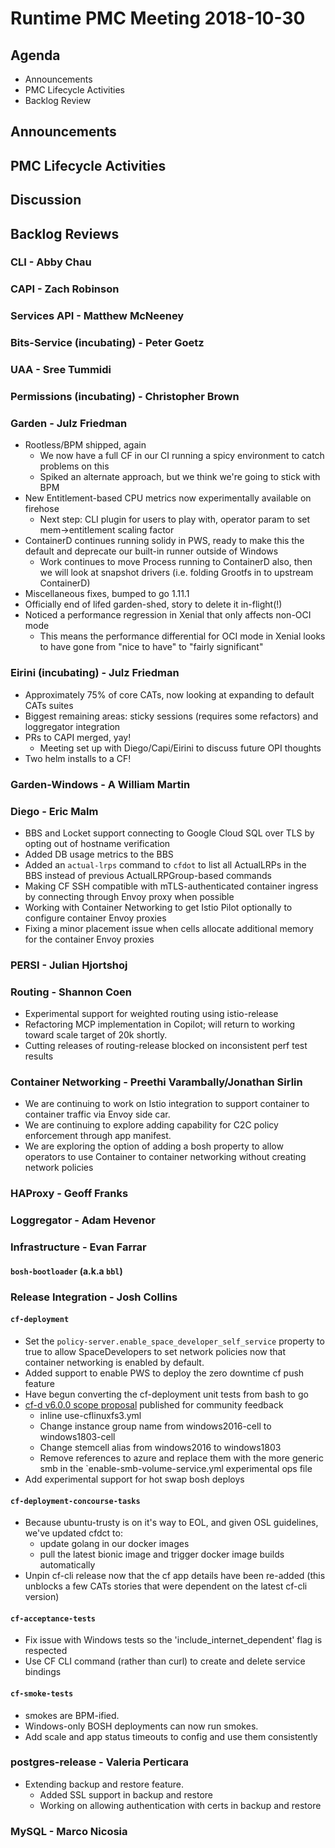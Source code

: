 # Runtime PMC Meeting 2018-10-30

## Agenda

* Announcements
* PMC Lifecycle Activities
* Backlog Review


## Announcements


## PMC Lifecycle Activities


## Discussion


## Backlog Reviews

### CLI - Abby Chau


### CAPI - Zach Robinson


### Services API - Matthew McNeeney


### Bits-Service (incubating) - Peter Goetz


### UAA - Sree Tummidi


### Permissions (incubating) - Christopher Brown


### Garden - Julz Friedman

 - Rootless/BPM shipped, again
   - We now have a full CF in our CI running a spicy environment to catch problems on this
   - Spiked an alternate approach, but we think we're going to stick with BPM
 - New Entitlement-based CPU metrics now experimentally available on firehose
   - Next step: CLI plugin for users to play with, operator param to set mem->entitlement scaling factor
 - ContainerD continues running solidy in PWS, ready to make this the default and deprecate our built-in runner outside of Windows
   - Work continues to move Process running to ContainerD also, then we will look at snapshot drivers (i.e. folding Grootfs in to upstream ContainerD)
 - Miscellaneous fixes, bumped to go 1.11.1
 - Officially end of lifed garden-shed, story to delete it in-flight(!)
 - Noticed a performance regression in Xenial that only affects non-OCI mode
   - This means the performance differential for OCI mode in Xenial looks to have gone from "nice to have" to "fairly significant"

### Eirini (incubating) - Julz Friedman

 - Approximately 75% of core CATs, now looking at expanding to default CATs suites
 - Biggest remaining areas: sticky sessions (requires some refactors) and loggregator integration
 - PRs to CAPI merged, yay!
   - Meeting set up with Diego/Capi/Eirini to discuss future OPI thoughts
 - Two helm installs to a CF!

### Garden-Windows - A William Martin


### Diego - Eric Malm

- BBS and Locket support connecting to Google Cloud SQL over TLS by opting out of hostname verification
- Added DB usage metrics to the BBS
- Added an `actual-lrps` command to `cfdot` to list all ActualLRPs in the BBS instead of previous ActualLRPGroup-based commands
- Making CF SSH compatible with mTLS-authenticated container ingress by connecting through Envoy proxy when possible
- Working with Container Networking to get Istio Pilot optionally to configure container Envoy proxies
- Fixing a minor placement issue when cells allocate additional memory for the container Envoy proxies


### PERSI - Julian Hjortshoj


### Routing - Shannon Coen

- Experimental support for weighted routing using istio-release
- Refactoring MCP implementation in Copilot; will return to working toward scale target of 20k shortly. 
- Cutting releases of routing-release blocked on inconsistent perf test results

### Container Networking - Preethi Varambally/Jonathan Sirlin
- We are continuing to work on Istio integration to support container to container traffic via Envoy side car.
- We are continuing to explore adding capability for C2C policy enforcement through app manifest.
- We are exploring the option of adding a bosh property to allow operators to use Container to container networking without creating network policies


### HAProxy - Geoff Franks


### Loggregator - Adam Hevenor


### Infrastructure - Evan Farrar

#### `bosh-bootloader` (a.k.a `bbl`)


### Release Integration - Josh Collins

#### `cf-deployment`
- Set the `policy-server.enable_space_developer_self_service` property to true to allow SpaceDevelopers to set network policies now that container networking is enabled by default.
- Added support to enable PWS to deploy the zero downtime cf push feature
- Have begun converting the cf-deployment unit tests from bash to go
- [cf-d v6.0.0 scope proposal](https://docs.google.com/document/d/1LMr2Ik5T_3lY99I6CBE5_1-hRRixBlDPPqKxh-rARR0/edit?usp=sharing) published for community feedback
  - inline use-cflinuxfs3.yml
  - Change instance group name from windows2016-cell to windows1803-cell
  - Change stemcell alias from windows2016 to windows1803
  - Remove references to azure and replace them with the more generic smb in the `enable-smb-volume-service.yml experimental ops file
- Add experimental support for hot swap bosh deploys


#### `cf-deployment-concourse-tasks`
- Because ubuntu-trusty is on it's way to EOL, and given OSL guidelines, we've updated cfdct to:
  - update golang in our docker images
  - pull the latest bionic image and trigger docker image builds automatically
- Unpin cf-cli release now that the cf app details have been re-added (this unblocks a few CATs stories that were dependent on the latest cf-cli version)


#### `cf-acceptance-tests`
- Fix issue with Windows tests so the 'include_internet_dependent' flag is respected
- Use CF CLI command (rather than curl) to create and delete service bindings

#### `cf-smoke-tests`
- smokes are BPM-ified.
- Windows-only BOSH deployments can now run smokes.
- Add scale and app status timeouts to config and use them consistently


### postgres-release - Valeria Perticara
- Extending backup and restore feature.
  - Added SSL support in backup and restore
  - Working on allowing authentication with certs in backup and restore

### MySQL - Marco Nicosia
